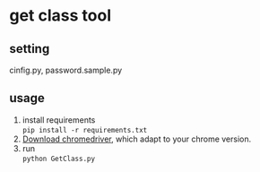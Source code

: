 # get class tool
## setting
cinfig.py, password.sample.py
## usage 
1. install requirements  
```pip install -r requirements.txt```
2. [Download chromedriver](https://sites.google.com/a/chromium.org/chromedriver/),
 which adapt to your chrome version.
3. run  
```python GetClass.py```
